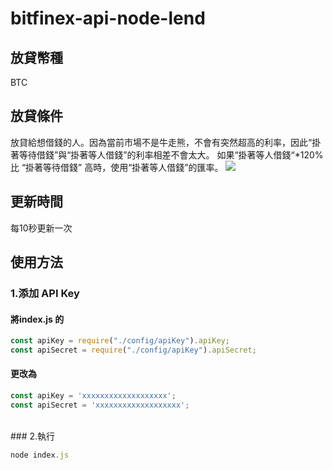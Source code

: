 # bitfinex-api-node-lend

## 放貸幣種
BTC
<br>

## 放貸條件
放貸給想借錢的人。因為當前市場不是牛走熊，不會有突然超高的利率，因此“掛著等待借錢”與“掛著等人借錢”的利率相差不會太大。
如果“掛著等人借錢“*120% 比 “掛著等待借錢” 高時，使用“掛著等人借錢”的匯率。
![](https://firebasestorage.googleapis.com/v0/b/blog-1f60b.appspot.com/o/1*CavSuiyU2lNzXzuX-CIWyg.png?alt=media&token=010335f4-08f7-4833-89b3-876e23c51106)
<br>

## 更新時間
每10秒更新一次
<br>

## 使用方法
### 1.添加 API Key
#### 將index.js 的
```JavaScript
const apiKey = require("./config/apiKey").apiKey;
const apiSecret = require("./config/apiKey").apiSecret;
```

#### 更改為
```JavaScript
const apiKey = 'xxxxxxxxxxxxxxxxxxx';
const apiSecret = 'xxxxxxxxxxxxxxxxxxx';
```
<br>
### 2.執行

```JavaScript
node index.js
```



